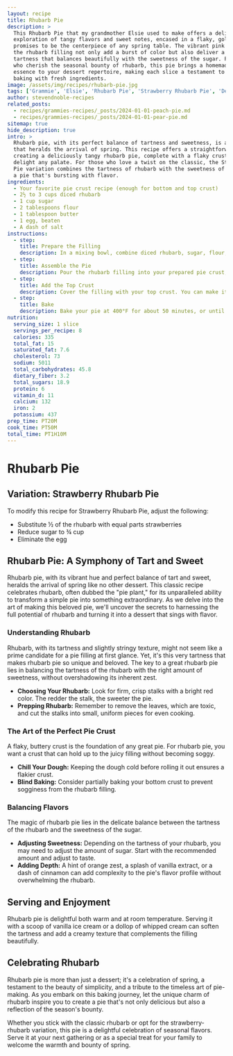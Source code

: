 ```yaml
---
layout: recipe
title: Rhubarb Pie
description: >
  This Rhubarb Pie that my grandmother Elsie used to make offers a delightful
  exploration of tangy flavors and sweet notes, encased in a flaky, golden crust that
  promises to be the centerpiece of any spring table. The vibrant pink and red hues of
  the rhubarb filling not only add a burst of color but also deliver a refreshing
  tartness that balances beautifully with the sweetness of the sugar. Perfect for those
  who cherish the seasonal bounty of rhubarb, this pie brings a homemade, comforting
  essence to your dessert repertoire, making each slice a testament to the joy of
  baking with fresh ingredients.
image: /assets/img/recipes/rhubarb-pie.jpg
tags: ['Grammie', 'Elsie', 'Rhubarb Pie', 'Strawberry Rhubarb Pie', 'Dessert']
author: stevendnoble-recipes
related_posts:
  - recipes/grammies-recipes/_posts/2024-01-01-peach-pie.md
  - recipes/grammies-recipes/_posts/2024-01-01-pear-pie.md
sitemap: true
hide_description: true
intro: >
  Rhubarb pie, with its perfect balance of tartness and sweetness, is a classic dessert
  that heralds the arrival of spring. This recipe offers a straightforward approach to
  creating a deliciously tangy rhubarb pie, complete with a flaky crust that's sure to
  delight any palate. For those who love a twist on the classic, the Strawberry Rhubarb
  Pie variation combines the tartness of rhubarb with the sweetness of strawberries for
  a pie that's bursting with flavor.
ingredients:
  - Your favorite pie crust recipe (enough for bottom and top crust)
  - 2½ to 3 cups diced rhubarb
  - 1 cup sugar
  - 2 tablespoons flour
  - 1 tablespoon butter
  - 1 egg, beaten
  - A dash of salt
instructions:
  - step:
    title: Prepare the Filling
    description: In a mixing bowl, combine diced rhubarb, sugar, flour, the beaten egg, and a dash of salt. Mix these ingredients well to ensure the rhubarb is evenly coated with the sugar and flour mixture.
  - step:
    title: Assemble the Pie
    description: Pour the rhubarb filling into your prepared pie crust, spreading it out evenly. Dot the top of the filling with small pieces of butter.
  - step:
    title: Add the Top Crust
    description: Cover the filling with your top crust. You can make it decorative by creating a lattice top or simply covering it fully and making a few slits to allow steam to escape.
  - step:
    title: Bake
    description: Bake your pie at 400°F for about 50 minutes, or until the crust is golden and the filling is bubbly. Let it cool before serving to allow the filling to set.
nutrition:
  serving_size: 1 slice
  servings_per_recipe: 8
  calories: 335
  total_fat: 15
  saturated_fat: 7.6
  cholesterol: 73
  sodium: 5011
  total_carbohydrates: 45.8
  dietary_fiber: 3.2
  total_sugars: 18.9
  protein: 6
  vitamin_d: 11
  calcium: 132
  iron: 2
  potassium: 437
prep_time: PT20M
cook_time: PT50M
total_time: PT1H10M
---
```


# Rhubarb Pie

## Variation: Strawberry Rhubarb Pie

To modify this recipe for Strawberry Rhubarb Pie, adjust the following:

* Substitute ½ of the rhubarb with equal parts strawberries
* Reduce sugar to ¾ cup
* Eliminate the egg


## Rhubarb Pie: A Symphony of Tart and Sweet

Rhubarb pie, with its vibrant hue and perfect balance of tart and sweet, heralds the arrival of spring like no other dessert. This classic recipe celebrates rhubarb, often dubbed the "pie plant," for its unparalleled ability to transform a simple pie into something extraordinary. As we delve into the art of making this beloved pie, we'll uncover the secrets to harnessing the full potential of rhubarb and turning it into a dessert that sings with flavor.

### Understanding Rhubarb

Rhubarb, with its tartness and slightly stringy texture, might not seem like a prime candidate for a pie filling at first glance. Yet, it's this very tartness that makes rhubarb pie so unique and beloved. The key to a great rhubarb pie lies in balancing the tartness of the rhubarb with the right amount of sweetness, without overshadowing its inherent zest.

* **Choosing Your Rhubarb:** Look for firm, crisp stalks with a bright red color. The redder the stalk, the sweeter the pie.
* **Prepping Rhubarb:** Remember to remove the leaves, which are toxic, and cut the stalks into small, uniform pieces for even cooking.

### The Art of the Perfect Pie Crust

A flaky, buttery crust is the foundation of any great pie. For rhubarb pie, you want a crust that can hold up to the juicy filling without becoming soggy.

* **Chill Your Dough:** Keeping the dough cold before rolling it out ensures a flakier crust.
* **Blind Baking:** Consider partially baking your bottom crust to prevent sogginess from the rhubarb filling.

### Balancing Flavors

The magic of rhubarb pie lies in the delicate balance between the tartness of the rhubarb and the sweetness of the sugar.

* **Adjusting Sweetness:** Depending on the tartness of your rhubarb, you may need to adjust the amount of sugar. Start with the recommended amount and adjust to taste.
* **Adding Depth:** A hint of orange zest, a splash of vanilla extract, or a dash of cinnamon can add complexity to the pie's flavor profile without overwhelming the rhubarb.

## Serving and Enjoyment

Rhubarb pie is delightful both warm and at room temperature. Serving it with a scoop of vanilla ice cream or a dollop of whipped cream can soften the tartness and add a creamy texture that complements the filling beautifully.

## Celebrating Rhubarb

Rhubarb pie is more than just a dessert; it's a celebration of spring, a testament to the beauty of simplicity, and a tribute to the timeless art of pie-making. As you embark on this baking journey, let the unique charm of rhubarb inspire you to create a pie that's not only delicious but also a reflection of the season's bounty.

Whether you stick with the classic rhubarb or opt for the strawberry-rhubarb variation, this pie is a delightful celebration of seasonal flavors. Serve it at your next gathering or as a special treat for your family to welcome the warmth and bounty of spring.
